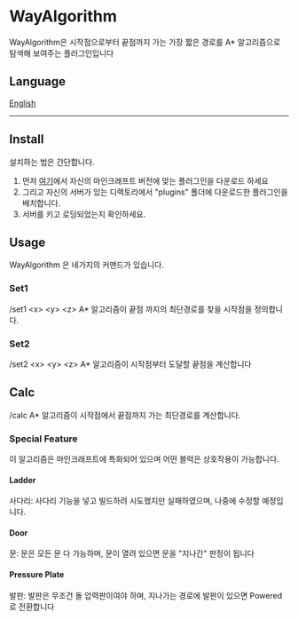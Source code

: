 # WayAlgorithm
WayAlgorithm은 시작점으로부터 끝점까지 가는 가장 짧은 경로를 A* 알고리즘으로 탐색해 보여주는 플러그인입니다
## Language
[English](https://github.com/LacyCat/WayAlgorithm/tree/master/docs/EN_US-README.md)
___
## Install
설치하는 법은 간단합니다.
1. 먼저 [여기](https://github.com/LacyCat/WayAlgorithm/releases)에서 자신의 마인크래프트 버전에 맞는 플러그인을 다운로드 하세요
2. 그리고 자신의 서버가 있는 디렉토리에서 "plugins" 폴더에 다운로드한 플러그인을 배치합니다.
3. 서버를 키고 로딩되었는지 확인하세요.
## Usage
WayAlgorithm 은 네가지의 커맨드가 있습니다.
### Set1
/set1 \<x> \<y> \<z>
A* 알고리즘이 끝점 까지의 최단경로를 찾을 시작점을 정의합니다.
### Set2
/set2 \<x> \<y> \<z>
A* 알고리즘이 시작점부터 도달할 끝점을 계산합니다
## Calc
/calc
A* 알고리즘이 시작점에서 끝점까지 가는 최단경로를 계산합니다.
### Special Feature
이 알고리즘은 마인크래프트에 특화되어 있으며 어떤 블럭은 상호작용이 가능합니다.
#### Ladder
사다리: 사다리 기능을 넣고 빌드하려 시도했지만 실패하였으며, 나중에 수정할 예정입니다.
#### Door
문: 문은 모든 문 다 가능하며, 문이 열려 있으면 문을 "지나간" 판정이 됩니다
#### Pressure Plate
발판: 발판은 무조건 돌 압력판이여야 하며, 지나가는 경로에 발판이 있으면 Powered로 전환합니다
